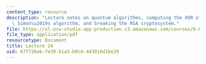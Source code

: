 ```yaml
---
content_type: resource
description: "Lecture notes on quantum algorithms, computing the XOR of two bits,\
  \ Simon\u2019s algorithm, and breaking the RSA cryptosystem."
file: https://ol-ocw-studio-app-production.s3.amazonaws.com/courses/6-080-great-ideas-in-theoretical-computer-science-spring-2008/67f726eb7e39b1a3b0cd443916d1be29_lec24.pdf
file_type: application/pdf
resourcetype: Document
title: Lecture 24
uid: 67f726eb-7e39-b1a3-b0cd-443916d1be29
---
```

